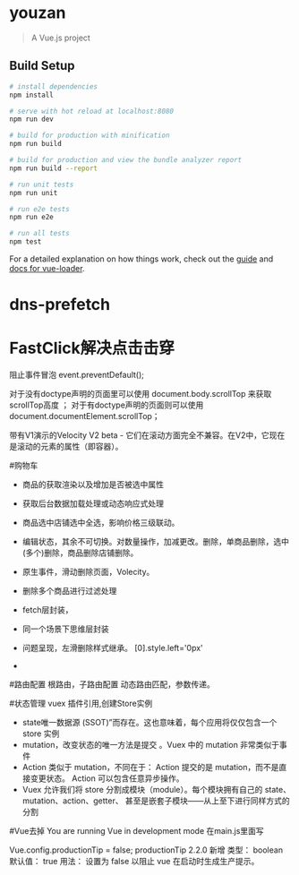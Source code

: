 # youzan

> A Vue.js project

## Build Setup

``` bash
# install dependencies
npm install

# serve with hot reload at localhost:8080
npm run dev

# build for production with minification
npm run build

# build for production and view the bundle analyzer report
npm run build --report

# run unit tests
npm run unit

# run e2e tests
npm run e2e

# run all tests
npm test
```

For a detailed explanation on how things work, check out the [guide](http://vuejs-templates.github.io/webpack/) and [docs for vue-loader](http://vuejs.github.io/vue-loader).


# dns-prefetch


# FastClick解决点击击穿
阻止事件冒泡    event.preventDefault();

对于没有doctype声明的页面里可以使用 document.body.scrollTop 来获取 scrollTop高度 ； 
对于有doctype声明的页面则可以使用 document.documentElement.scrollTop； 

带有V1演示的Velocity V2 beta - 它们在滚动方面完全不兼容。在V2中，它现在是滚动的元素的属性（即容器）。


#购物车
* 商品的获取渲染以及增加是否被选中属性
* 获取后台数据加载处理或动态响应式处理
* 商品选中店铺选中全选，影响价格三级联动。
* 编辑状态，其余不可切换。对数量操作，加减更改。删除，单商品删除，选中(多个)删除，商品删除店铺删除。
* 原生事件，滑动删除页面，Volecity。
* 删除多个商品进行过滤处理

* fetch层封装，
* 同一个场景下思维层封装

* 问题呈现，左滑删除样式继承。 [0].style.left='0px'
* 

#路由配置
根路由，子路由配置
动态路由匹配，参数传递。


#状态管理
vuex 插件引用,创建Store实例
* state唯一数据源 (SSOT)”而存在。这也意味着，每个应用将仅仅包含一个 store 实例
* mutation，改变状态的唯一方法是提交 。Vuex 中的 mutation 非常类似于事件
* Action 类似于 mutation，不同在于：
    Action 提交的是 mutation，而不是直接变更状态。
    Action 可以包含任意异步操作。
* Vuex 允许我们将 store 分割成模块（module）。每个模块拥有自己的 state、mutation、action、getter、
    甚至是嵌套子模块——从上至下进行同样方式的分割


#Vue去掉 You are running Vue in development mode
在main.js里面写

Vue.config.productionTip = false;
productionTip
2.2.0 新增
类型： boolean
默认值： true
用法：
设置为 false 以阻止 vue 在启动时生成生产提示。